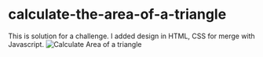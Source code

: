 # calculate-the-area-of-a-triangle
This is solution for a challenge. I added design in HTML, CSS for merge with Javascript.
![Calculate Area of a triangle](https://github.com/mdesignerco/calculate-the-area-of-a-triangle/blob/master/Calculate%20area%20of%20triangle%20(1).gif?raw=true)
